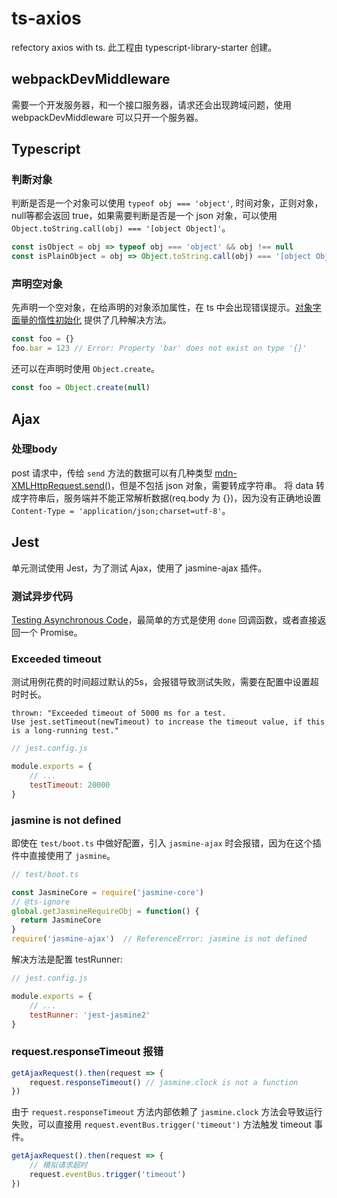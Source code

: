 # ts-axios
refectory axios with ts. 此工程由 typescript-library-starter 创建。

## webpackDevMiddleware

需要一个开发服务器，和一个接口服务器，请求还会出现跨域问题，使用 webpackDevMiddleware 可以只开一个服务器。

## Typescript

### 判断对象

判断是否是一个对象可以使用 `typeof obj === 'object'`, 时间对象，正则对象，null等都会返回 true，如果需要判断是否是一个 json 对象，可以使用 `Object.toString.call(obj) === '[object Object]'`。

```js
const isObject = obj => typeof obj === 'object' && obj !== null
const isPlainObject = obj => Object.toString.call(obj) === '[object Object]'
```

### 声明空对象

先声明一个空对象，在给声明的对象添加属性，在 ts 中会出现错误提示。[对象字面量的惰性初始化](https://jkchao.github.io/typescript-book-chinese/tips/lazyObjectLiteralInitialization.html) 提供了几种解决方法。

```js
const foo = {}
foo.bar = 123 // Error: Property 'bar' does not exist on type '{}'
```

还可以在声明时使用 `Object.create`。

```js
const foo = Object.create(null)
```

## Ajax

### 处理body

post 请求中，传给 `send` 方法的数据可以有几种类型 [mdn-XMLHttpRequest.send()](https://developer.mozilla.org/en-US/docs/Web/API/XMLHttpRequest/send)，但是不包括 json 对象，需要转成字符串。 将 data 转成字符串后，服务端并不能正常解析数据(req.body 为 {})，因为没有正确地设置 `Content-Type = 'application/json;charset=utf-8'`。

## Jest

单元测试使用 Jest，为了测试 Ajax，使用了 jasmine-ajax 插件。

### 测试异步代码

[Testing Asynchronous Code](https://jestjs.io/docs/asynchronous)，最简单的方式是使用 `done` 回调函数，或者直接返回一个 Promise。

### Exceeded timeout

测试用例花费的时间超过默认的5s，会报错导致测试失败，需要在配置中设置超时时长。

```
thrown: "Exceeded timeout of 5000 ms for a test.
Use jest.setTimeout(newTimeout) to increase the timeout value, if this is a long-running test."
```

```js
// jest.config.js

module.exports = {
    // ...
    testTimeout: 20000
}
```

### jasmine is not defined

即使在 `test/boot.ts` 中做好配置，引入 `jasmine-ajax` 时会报错，因为在这个插件中直接使用了 `jasmine`。

```js
// test/boot.ts

const JasmineCore = require('jasmine-core')
// @ts-ignore
global.getJasmineRequireObj = function() {
  return JasmineCore
}
require('jasmine-ajax')  // ReferenceError: jasmine is not defined
```

解决方法是配置 testRunner:

```js
// jest.config.js

module.exports = {
    // ...
    testRunner: 'jest-jasmine2'
}
```

### request.responseTimeout 报错

```js
getAjaxRequest().then(request => {
    request.responseTimeout() // jasmine.clock is not a function
})
```

由于 `request.responseTimeout` 方法内部依赖了 `jasmine.clock` 方法会导致运行失败，可以直接用 `request.eventBus.trigger('timeout')` 方法触发 timeout 事件。

```js
getAjaxRequest().then(request => {
    // 模拟请求超时
    request.eventBus.trigger('timeout')
})
```
